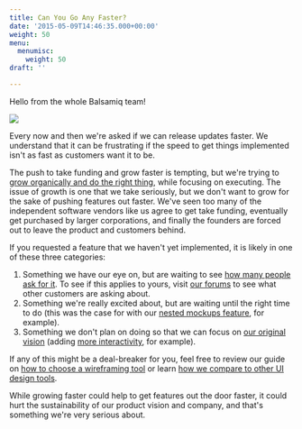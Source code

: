 ```yaml
---
title: Can You Go Any Faster?
date: '2015-05-09T14:46:35.000+00:00'
weight: 50
menu:
  menumisc:
    weight: 50
draft: ''

---
```

Hello from the whole Balsamiq team!

![](https://media.balsamiq.com/img/hero-team-framed.png)

Every now and then we're asked if we can release updates faster. We understand that it can be frustrating if the speed to get things implemented isn't as fast as customers want it to be.

The push to take funding and grow faster is tempting, but we're trying to [grow organically and do the right thing](https://balsamiq.com/company/#who), while focusing on executing. The issue of growth is one that we take seriously, but we don't want to grow for the sake of pushing features out faster. We've seen too many of the independent software vendors like us agree to get take funding, eventually get purchased by larger corporations, and finally the founders are forced out to leave the product and customers behind.

If you requested a feature that we haven't yet implemented, it is likely in one of these three categories:

1. Something we have our eye on, but are waiting to see [how many people ask for it](https://forums.balsamiq.com/c/mockups/l/top). To see if this applies to yours, visit [our forums](https://forums.balsamiq.com/) to see what other customers are asking about.
1. Something we're really excited about, but are waiting until the right time to do (this was the case for with our [nested mockups feature](https://blogs.balsamiq.com/product/2015/12/02/3-3/), for example).
1. Something we don't plan on doing so that we can focus on [our original vision](https://balsamiq.com/company/#whatis) (adding [more interactivity](https://blogs.balsamiq.com/ux/2011/06/17/why-we-arent-doing-interaction/), for example).

If any of this might be a deal-breaker for you, feel free to review our guide on [how to choose a wireframing tool](https://support.balsamiq.com/sales/howtochoose/) or learn [how we compare to other UI design tools](https://support.balsamiq.com/sales/othertools/).
 
While growing faster could help to get features out the door faster, it could hurt the sustainability of our product vision and company, and that's something we're very serious about.